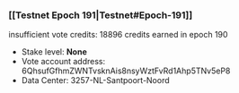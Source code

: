 ### [[Testnet Epoch 191|Testnet#Epoch-191]]
insufficient vote credits: 18896 credits earned in epoch 190
* Stake level: **None**
* Vote account address: 6QhsufGfhmZWNTvsknAis8nsyWztFvRd1Ahp5TNv5eP8
* Data Center: 3257-NL-Santpoort-Noord